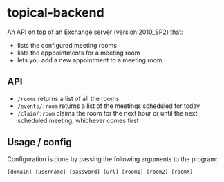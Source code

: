 # topical-backend
An API on top of an Exchange server (version 2010_SP2) that:
* lists the configured meeting rooms 
* lists the apppointments for a meeting room 
* lets you add a new appointment to a meeting room

## API

* `/rooms` returns a list of all the rooms
* `/events/:room` returns a list of the meetings scheduled for today
* `/claim/:room` claims the room for the next hour or until the next scheduled meeting, whichever comes first

## Usage / config
Configuration is done by passing the following arguments to the program:

`[domain] [username] [password] [url] [room1] [room2] [roomX]`

